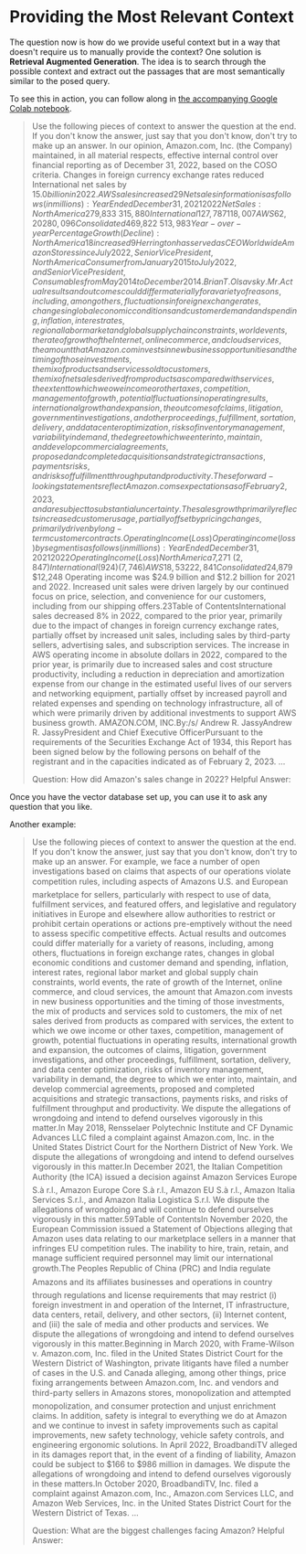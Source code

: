 # Providing the Most Relevant Context

The question now is how do we provide useful context but in a way that doesn't require us to manually provide the context? One solution is **Retrieval Augmented Generation**. The idea is to search through the possible context and extract out the passages that are most semantically similar to the posed query. 

To see this in action, you can follow along in [the accompanying Google Colab notebook](https://colab.research.google.com/drive/1hRxMZz4bnTEi3uybVnhiNIgpgzj89uV5?usp=sharing). 

>Use the following pieces of context to answer the question at the end. If you don't know the answer, just say that you don't know, don't try to make up an answer.
>In our opinion, Amazon.com, Inc. (the Company) 
>maintained, in all material respects, effective internal control over 
>financial reporting as of December 31, 2022, based on the COSO 
>criteria.
>Changes in foreign currency exchange rates reduced International net 
>sales by $15.0 billion in 2022.AWS
> sales increased 29% in 2022, compared to the prior year.
>Net sales information is as follows (in millions):  Year Ended December 31, 20212022Net Sales:North America$279,833 $315,880 International127,787 118,007 AWS62,202 80,096 Consolidated$469,822 $513,983 Year-over-year Percentage Growth (Decline):North America18 %13 %International22 (8)AWS37 29 Consolidated22 9 Year-over-year Percentage Growth, excluding the effect of foreign exchange rates:North America18 %13 %International20 4 AWS37 29 Consolidated21 13 Net sales mix:North America60 %61 %International27 23 AWS13 16 Consolidated100 %100 %Sales
> increased 9% in 2022, compared to the prior year.
>Herrington has served as CEO Worldwide Amazon Stores since July 2022, 
>Senior Vice President, North America Consumer from January 2015 to July 
>2022, and Senior Vice President, Consumables from May 2014 to December 
>2014.Brian T. Olsavsky. Mr.
>Actual 
>results and outcomes could differ materially for a variety of reasons, 
>including, among others, fluctuations in foreign exchange rates, changes
> in global economic conditions and customer demand and spending, 
>inflation, interest rates, regional labor market and global supply chain
> constraints, world events, the rate of growth of the Internet, online 
>commerce, and cloud services, the amount that Amazon.com invests in new 
>business opportunities and the timing of those investments, the mix of 
>products and services sold to customers, the mix of net sales derived 
>from products as compared with services, the extent to which we owe 
>income or other taxes, competition, management of growth, potential 
>fluctuations in operating results, international growth and expansion, 
>the outcomes of claims, litigation, government investigations, and other
> proceedings, fulfillment, sortation, delivery, and data center 
>optimization, risks of inventory management, variability in demand, the 
>degree to which we enter into, maintain, and develop commercial 
>agreements, proposed and completed acquisitions and strategic 
>transactions, payments risks, and risks of fulfillment throughput and 
>productivity.
>These forward-looking 
>statements reflect Amazon.coms expectations as of February 2, 
>2023, and are subject to substantial uncertainty.
>The sales 
>growth primarily reflects increased customer usage, partially offset by 
>pricing changes, primarily driven by long-term customer contracts.Operating Income (Loss) Operating income (loss) by segment is as follows (in millions):Year Ended December 31,20212022Operating Income (Loss)North America$7,271 $(2,847)International(924)(7,746)AWS18,532 22,841 Consolidated$24,879 $12,248 Operating
> income was $24.9 billion and $12.2 billion for 2021 and 2022.
>Increased unit sales were driven largely by our continued focus on 
>price, selection, and convenience for our customers, including from our 
>shipping offers.23Table of ContentsInternational
> sales decreased 8% in 2022, compared to the prior year, primarily due 
>to the impact of changes in foreign currency exchange rates, partially 
>offset by increased unit sales, including sales by third-party sellers, 
>advertising sales, and subscription services.
>The
> increase in AWS operating income in absolute dollars in 2022, compared 
>to the prior year, is primarily due to increased sales and cost 
>structure productivity, including a reduction in depreciation and 
>amortization expense from our change in the estimated useful lives of 
>our servers and networking equipment, partially offset by increased 
>payroll and related expenses and spending on technology infrastructure, 
>all of which were primarily driven by additional investments to support 
>AWS business growth.
>AMAZON.COM, INC.By:/s/ Andrew R. JassyAndrew R. JassyPresident and Chief Executive OfficerPursuant
> to the requirements of the Securities Exchange Act of 1934, this Report
> has been signed below by the following persons on behalf of the 
>registrant and in the capacities indicated as of February 2, 2023.
>...
>
>Question: How did Amazon's sales change in 2022?
>Helpful Answer:
>


Once you have the vector database set up, you can use it to ask any question that you like.

Another example:

>Use the following pieces of context to answer the question at the end. If you don't know the answer, just say that you don't know, don't try to make up an answer.
>For 
>example, we face a number of open investigations based on claims that 
>aspects of our operations violate competition rules, including aspects 
>of Amazons U.S. and European marketplace for sellers, particularly with
> respect to use of data, fulfillment services, and featured offers, and 
>legislative and regulatory initiatives in Europe and elsewhere allow 
>authorities to restrict or prohibit certain operations or actions 
>pre-emptively without the need to assess specific competitive effects.
>Actual 
>results and outcomes could differ materially for a variety of reasons, 
>including, among others, fluctuations in foreign exchange rates, changes
> in global economic conditions and customer demand and spending, 
>inflation, interest rates, regional labor market and global supply chain
> constraints, world events, the rate of growth of the Internet, online 
>commerce, and cloud services, the amount that Amazon.com invests in new 
>business opportunities and the timing of those investments, the mix of 
>products and services sold to customers, the mix of net sales derived 
>from products as compared with services, the extent to which we owe 
>income or other taxes, competition, management of growth, potential 
>fluctuations in operating results, international growth and expansion, 
>the outcomes of claims, litigation, government investigations, and other
> proceedings, fulfillment, sortation, delivery, and data center 
>optimization, risks of inventory management, variability in demand, the 
>degree to which we enter into, maintain, and develop commercial 
>agreements, proposed and completed acquisitions and strategic 
>transactions, payments risks, and risks of fulfillment throughput and 
>productivity.
>We 
>dispute the allegations of wrongdoing and intend to defend ourselves 
>vigorously in this matter.In
> May 2018, Rensselaer Polytechnic Institute and CF Dynamic Advances LLC 
>filed a complaint against Amazon.com, Inc. in the United States District
> Court for the Northern District of New York.
>We dispute the allegations of 
>wrongdoing and intend to defend ourselves vigorously in this matter.In
> December 2021, the Italian Competition Authority (the ICA) issued a 
>decision against Amazon Services Europe S.à r.l., Amazon Europe Core S.à
> r.l., Amazon EU S.à r.l., Amazon Italia Services S.r.l., and Amazon 
>Italia Logistica S.r.l.
>We dispute the allegations of 
>wrongdoing and will continue to defend ourselves vigorously in this 
>matter.59Table of ContentsIn
> November 2020, the European Commission issued a Statement of Objections
> alleging that Amazon uses data relating to our marketplace sellers in a
> manner that infringes EU competition rules.
>The inability to hire, train, 
>retain, and manage sufficient required personnel may limit our 
>international growth.The
> Peoples Republic of China (PRC) and India regulate Amazons and its 
>affiliates businesses and operations in country through regulations and
> license requirements that may restrict (i) foreign investment in 
>and operation of the Internet, IT infrastructure, data centers, retail, 
>delivery, and other sectors, (ii) Internet content, and 
>(iii) the sale of media and other products and services.
>We dispute 
>the allegations of wrongdoing and intend to defend ourselves vigorously 
>in this matter.Beginning
> in March 2020, with Frame-Wilson v. Amazon.com, Inc. filed in the 
>United States District Court for the Western District of Washington, 
>private litigants have filed a number of cases in the U.S. and Canada 
>alleging, among other things, price fixing arrangements between 
>Amazon.com, Inc. and vendors and third-party sellers in Amazons stores,
> monopolization and attempted monopolization, and consumer protection 
>and unjust enrichment claims.
>In addition, safety is integral to 
>everything we do at Amazon and we continue to invest in safety 
>improvements such as capital improvements, new safety technology, 
>vehicle safety controls, and engineering ergonomic solutions.
>In April 2022, BroadbandiTV alleged in its damages report that,
> in the event of a finding of liability, Amazon could be subject to $166 to $986
> million in damages.
>We dispute the allegations of wrongdoing and 
>intend to defend ourselves vigorously in these matters.In
> October 2020, BroadbandiTV, Inc. filed a complaint against Amazon.com, 
>Inc., Amazon.com Services LLC, and Amazon Web Services, Inc. in the 
>United States District Court for the Western District of Texas.
>...
>
>Question: What are the biggest challenges facing Amazon?
>Helpful Answer:
>
